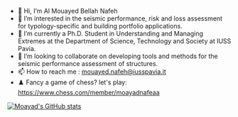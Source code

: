 - 👋 Hi, I’m Al Mouayed Bellah Nafeh
- 👀 I’m interested in the seismic performance, risk and loss assessment for typology-specific and building portfolio applications.
- 🌱 I’m currently a Ph.D. Student in Understanding and Managing Extremes at the Department of Science, Technology and Society at IUSS Pavia.
- 💞️ I’m looking to collaborate on developing tools and methods for the seismic performance assessment of structures.
- 📫 How to reach me : mouayed.nafeh@iusspavia.it
- ♟️ Fancy a game of chess? let's play: https://www.chess.com/member/moayadnafeaa
  
[![Moayad's GitHub stats](https://github-readme-stats.vercel.app/api?username=almouayedbellah-nafeh&show_icons=true&theme=default)](https://github.com/anuraghazra/github-readme-stats)

<!---
moayadnafeaa/moayadnafeaa is a ✨ special ✨ repository because its `README.md` (this file) appears on your GitHub profile.
You can click the Preview link to take a look at your changes.
--->
